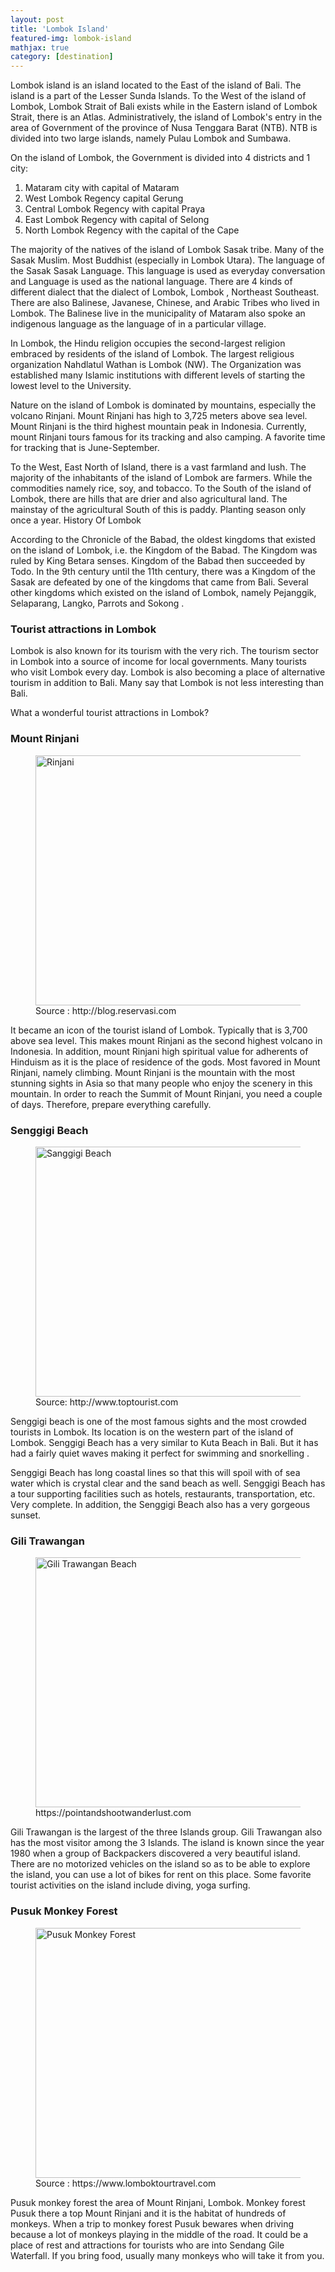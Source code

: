 ```yaml
---
layout: post
title: 'Lombok Island'
featured-img: lombok-island
mathjax: true
category: [destination]
---
```


<p>Lombok island is an island located to the East of the island of Bali. The island is a part of the Lesser Sunda Islands. To the West of the island of Lombok, Lombok Strait of Bali exists while in the Eastern island of Lombok Strait, there is an Atlas. Administratively, the island of Lombok's entry in the area of Government of the province of Nusa Tenggara Barat (NTB). NTB is divided into two large islands, namely Pulau Lombok and Sumbawa.</p><p>
On the island of Lombok, the Government is divided into 4 districts and 1 city:
<ol><li>Mataram city with capital of Mataram</li><li>West Lombok Regency capital Gerung</li><li>Central Lombok Regency with capital Praya</li><li>East Lombok Regency with capital of Selong</li><li>North Lombok Regency with the capital of the Cape</li></ol>
The majority of the natives of the island of Lombok Sasak tribe. Many of the Sasak Muslim. Most Buddhist (especially in Lombok Utara). The language of the Sasak Sasak Language. This language is used as everyday conversation and Language is used as the national language. There are 4 kinds of different dialect that the dialect of Lombok, Lombok , Northeast Southeast. There are also Balinese, Javanese, Chinese, and Arabic Tribes who lived in Lombok. The Balinese live in the municipality of Mataram also spoke an indigenous language as the language of in a particular village.</p><p>
In Lombok, the Hindu religion occupies the second-largest religion embraced by residents of the island of Lombok. The largest religious organization Nahdlatul Wathan is Lombok (NW). The Organization was established many Islamic institutions with different levels of starting the lowest level to the University.</p><p>
Nature on the island of Lombok is dominated by mountains, especially the volcano Rinjani. Mount Rinjani has high to 3,725 meters above sea level. Mount Rinjani is the third highest mountain peak in Indonesia. Currently, mount Rinjani tours famous for its tracking and also camping. A favorite time for tracking that is June-September.</p><p>
To the West, East North of Island, there is a vast farmland and lush. The majority of the inhabitants of the island of Lombok are farmers. While the commodities  namely rice, soy, and tobacco. To the South of the island of Lombok, there are hills that are drier and also agricultural land. The mainstay of the agricultural South of this is paddy. Planting season only once a year.
History Of Lombok</p><p>

According to the Chronicle of the Babad, the oldest kingdoms that existed on the island of Lombok, i.e. the Kingdom of the Babad. The Kingdom was ruled by King Betara senses. Kingdom of the Babad then succeeded by Todo. In the 9th century until the 11th century, there was a Kingdom of the Sasak are defeated by one of the kingdoms that came from Bali. Several other kingdoms which existed on the island of Lombok, namely Pejanggik, Selaparang, Langko, Parrots and Sokong .
</p><p>
<h3>Tourist attractions in Lombok</h3>

Lombok is also known for its tourism with the very rich. The tourism sector in Lombok into a source of income for local governments. Many tourists who visit Lombok every day. Lombok is also becoming a place of alternative tourism in addition to Bali. Many say that Lombok is not less interesting than Bali.
</p><p>
What a wonderful tourist attractions in Lombok?

<h3>Mount Rinjani</h3>
<figure class="center"><a href="https://3.bp.blogspot.com/-PLxDJvBM3qs/WogMPLEYyPI/AAAAAAAANeo/txVg-fboljcCnMT28N4VMdySslTRcFl-QCLcBGAs/s1600/gunung-rinjani.png" ><img alt="Rinjani" Title="Rinjani" src="https://3.bp.blogspot.com/-PLxDJvBM3qs/WogMPLEYyPI/AAAAAAAANeo/txVg-fboljcCnMT28N4VMdySslTRcFl-QCLcBGAs/s800/gunung-rinjani.png" width="779" height="400" data-original-width="1000" data-original-height="668" /></a><figcaption>Source : http://blog.reservasi.com</figcaption></figure>


It became an icon of the tourist island of Lombok. Typically that is 3,700 above sea level. This makes mount Rinjani as the second highest volcano in Indonesia. In addition, mount Rinjani high spiritual value for adherents of Hinduism as it is the place of residence of the gods. Most favored in Mount Rinjani, namely climbing. Mount Rinjani is the mountain with the most stunning sights in Asia so that many people who enjoy the scenery in this mountain. In order to reach the Summit of Mount Rinjani, you need a couple of days. Therefore, prepare everything carefully.</p><p>
<h3>Senggigi Beach</h3>
<figure class="center"><a href="https://1.bp.blogspot.com/-Kq8DI7i7Th4/WogM6JvCyPI/AAAAAAAANew/cvyal0uYC7om09Hb5tQy_OjumgRkPnZJgCLcBGAs/s1600/sangigi%2Bbeach.png" ><img alt="Sanggigi Beach" title="Sanggigi Beach" src="https://1.bp.blogspot.com/-Kq8DI7i7Th4/WogM6JvCyPI/AAAAAAAANew/cvyal0uYC7om09Hb5tQy_OjumgRkPnZJgCLcBGAs/s800/sangigi%2Bbeach.png" width="779" height="400" data-original-width="1600" data-original-height="750" /></a><figcaption>Source: http://www.toptourist.com</figcaption></figure>

Senggigi beach is one of the most famous sights and the most crowded tourists in Lombok. Its location is on the western part of the island of Lombok. Senggigi Beach has a very similar to Kuta Beach in Bali. But it has had a fairly quiet waves making it perfect for swimming and snorkelling .</p><p>
Senggigi Beach has long coastal lines so that this will spoil with of sea water which is crystal clear and the sand beach as well. Senggigi Beach has a tour supporting facilities such as hotels, restaurants, transportation, etc. Very complete. In addition, the Senggigi Beach also has a very gorgeous sunset.
</p><p>
<h3>Gili Trawangan</h3>
<figure class="center"><a href="https://2.bp.blogspot.com/-C5qPo4excwg/WogNMS7HLFI/AAAAAAAANe0/oM3AUJC3N9kKnci96YhHZ7rytsd-9b6KwCLcBGAs/s1600/Gili-Trawangan-Lombok-Indonesia-1080x550.png"><img title="Gili Trawangan Beach" alt="Gili Trawangan Beach" src="https://2.bp.blogspot.com/-C5qPo4excwg/WogNMS7HLFI/AAAAAAAANe0/oM3AUJC3N9kKnci96YhHZ7rytsd-9b6KwCLcBGAs/s779/Gili-Trawangan-Lombok-Indonesia-1080x550.png" width="779" height="400" data-original-width="1080" data-original-height="550" /></a><figcaption>https://pointandshootwanderlust.com</figcaption></figure>

Gili Trawangan is the largest of the three Islands group. Gili Trawangan also has the most visitor among the 3 Islands. The island is known since the year 1980 when a group of Backpackers discovered a very beautiful island. There are no motorized vehicles on the island so as to be able to explore the island, you can use a lot of bikes for rent on this place. Some favorite tourist activities on the island include diving, yoga surfing.
</p><p>
<h3>Pusuk Monkey Forest</h3>
<figure class="center"><a href="https://1.bp.blogspot.com/-biHcgaQtaEc/WogNlk8405I/AAAAAAAANe8/tNnX3SPCfzAU8fiCXElETev7FIUro5zpwCLcBGAs/s1600/monkey_forest_lombok.png" ><img alt="Pusuk Monkey Forest" title="Pusuk Monkey Forest" src="https://1.bp.blogspot.com/-biHcgaQtaEc/WogNlk8405I/AAAAAAAANe8/tNnX3SPCfzAU8fiCXElETev7FIUro5zpwCLcBGAs/s779/monkey_forest_lombok.png" width="779" height="400" data-original-width="632" data-original-height="327" /></a><figcaption>Source : https://www.lomboktourtravel.com</figcaption></figure>


Pusuk monkey forest the area of Mount Rinjani, Lombok. Monkey forest Pusuk there a top Mount Rinjani and it is the habitat of hundreds of monkeys. When a trip to monkey forest Pusuk bewares when driving because a lot of monkeys playing in the middle of the road. It could be a place of rest and attractions for tourists who are into Sendang Gile Waterfall. If you bring food, usually many monkeys who will take it from you.
</p>
